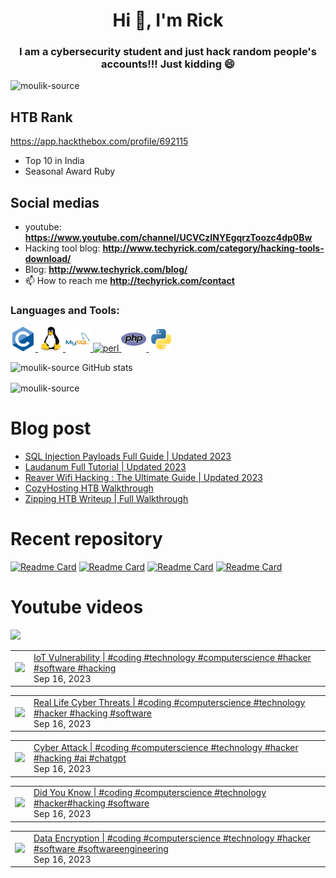<h1 align="center">Hi 👋, I'm Rick</h1>
<h3 align="center">I am a cybersecurity student and just hack random people's accounts!!! Just kidding 😄</h3>

<p align="left"> <img src="https://komarev.com/ghpvc/?username=moulik-source&label=Profile%20views&color=0e75b6&style=flat" alt="moulik-source" /> </p> 

## HTB Rank

https://app.hackthebox.com/profile/692115
- Top 10 in India
- Seasonal Award Ruby

## Social medias
- youtube: **https://www.youtube.com/channel/UCVCzINYEgqrzToozc4dp0Bw**
- Hacking tool blog: **http://www.techyrick.com/category/hacking-tools-download/**
- Blog: **http://www.techyrick.com/blog/**
- 📫 How to reach me **http://techyrick.com/contact**


<h3 align="left">Languages and Tools:</h3>
<p align="left"> <a href="https://www.cprogramming.com/" target="_blank"> <img src="https://raw.githubusercontent.com/devicons/devicon/master/icons/c/c-original.svg" alt="c" width="40" height="40"/> </a> <a href="https://www.linux.org/" target="_blank"> <img src="https://raw.githubusercontent.com/devicons/devicon/master/icons/linux/linux-original.svg" alt="linux" width="40" height="40"/> </a> <a href="https://www.mysql.com/" target="_blank"> <img src="https://raw.githubusercontent.com/devicons/devicon/master/icons/mysql/mysql-original-wordmark.svg" alt="mysql" width="40" height="40"/> </a> <a href="https://www.perl.org/" target="_blank"> <img src="https://api.iconify.design/logos-perl.svg" alt="perl" width="40" height="40"/> </a> <a href="https://www.php.net" target="_blank"> <img src="https://raw.githubusercontent.com/devicons/devicon/master/icons/php/php-original.svg" alt="php" width="40" height="40"/> </a> <a href="https://www.python.org" target="_blank"> <img src="https://raw.githubusercontent.com/devicons/devicon/master/icons/python/python-original.svg" alt="python" width="40" height="40"/> </a> </p>



![moulik-source GitHub stats](https://github-readme-stats.vercel.app/api?username=moulik-source&show_icons=true&theme=vision-friendly-dark)

<p><img align="center" src="https://github-readme-streak-stats.herokuapp.com/?user=moulik-source&theme=vision-friendly-dark" alt="moulik-source" /></p>

# Blog post
<!-- BLOG-POST-LIST:START -->
- [SQL Injection Payloads Full Guide | Updated 2023](https://techyrick.com/sql-injection-payload-tutorial/)
- [Laudanum Full Tutorial | Updated 2023](https://techyrick.com/laudanum-full-tutorial/)
- [Reaver Wifi Hacking : The Ultimate Guide | Updated 2023](https://techyrick.com/reaver-full-tutorial/)
- [CozyHosting HTB Walkthrough](https://techyrick.com/cozyhosting-htb-walkthrough/)
- [Zipping HTB Writeup | Full Walkthrough](https://techyrick.com/zipping-htb-writeup-full-walkthrough/)
<!-- BLOG-POST-LIST:END -->

# Recent repository 

[![Readme Card](https://github-readme-stats.vercel.app/api/pin/?username=moulik-source&repo=ddos&theme=outrun)](https://github.com/moulik-source/ddos) 
[![Readme Card](https://github-readme-stats.vercel.app/api/pin/?username=moulik-source&repo=port-scan&theme=outrun)](https://github.com/moulik-source/port-scan)
[![Readme Card](https://github-readme-stats.vercel.app/api/pin/?username=moulik-source&repo=moulik-source&theme=outrun)](https://github.com/moulik-source/moulik-source)
[![Readme Card](https://github-readme-stats.vercel.app/api/pin/?username=moulik-source&repo=hashmo&theme=outrun)](https://github.com/moulik-source/hashmo)

# Youtube videos

[<img src="https://img.shields.io/badge/-Subscribe-red?style=for-the-badge&logo=youtube&logoColor=white"/>](https://www.youtube.com/channel/UCVHmOOAGNcLK5k0i7G1gTrQ)

<!-- YOUTUBE:START --><table><tr><td><a href="https://www.youtube.com/watch?v=II8FLLs-Zpo"><img width="140px" src="https://i.ytimg.com/vi/II8FLLs-Zpo/mqdefault.jpg"></a></td>
<td><a href="https://www.youtube.com/watch?v=II8FLLs-Zpo">IoT Vulnerability |  #coding #technology #computerscience #hacker #software #hacking</a><br/>Sep 16, 2023</td></tr></table>
<table><tr><td><a href="https://www.youtube.com/watch?v=N7cvcVTXavc"><img width="140px" src="https://i.ytimg.com/vi/N7cvcVTXavc/mqdefault.jpg"></a></td>
<td><a href="https://www.youtube.com/watch?v=N7cvcVTXavc">Real Life Cyber Threats |  #coding #computerscience #technology #hacker #hacking  #software</a><br/>Sep 16, 2023</td></tr></table>
<table><tr><td><a href="https://www.youtube.com/watch?v=qF5Gg-4rW-g"><img width="140px" src="https://i.ytimg.com/vi/qF5Gg-4rW-g/mqdefault.jpg"></a></td>
<td><a href="https://www.youtube.com/watch?v=qF5Gg-4rW-g">Cyber Attack |  #coding #computerscience #technology #hacker #hacking #ai #chatgpt</a><br/>Sep 16, 2023</td></tr></table>
<table><tr><td><a href="https://www.youtube.com/watch?v=eCo7woypVUk"><img width="140px" src="https://i.ytimg.com/vi/eCo7woypVUk/mqdefault.jpg"></a></td>
<td><a href="https://www.youtube.com/watch?v=eCo7woypVUk">Did You Know  |  #coding #computerscience #technology #hacker#hacking  #software</a><br/>Sep 16, 2023</td></tr></table>
<table><tr><td><a href="https://www.youtube.com/watch?v=olIlXxWs6rk"><img width="140px" src="https://i.ytimg.com/vi/olIlXxWs6rk/mqdefault.jpg"></a></td>
<td><a href="https://www.youtube.com/watch?v=olIlXxWs6rk">Data Encryption |  #coding #computerscience #technology #hacker #software #softwareengineering</a><br/>Sep 16, 2023</td></tr></table>
<!-- YOUTUBE:END -->

